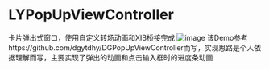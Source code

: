 # LYPopUpViewController
卡片弹出式窗口，使用自定义转场动画和XIB桥接完成
![image](https://github.com/lvXiaoPeng/LYPopUpViewController/blob/master/popup.gif)
该Demo参考https://github.com/dgytdhy/DGPopUpViewController而写，实现思路是个人依据理解而写，主要实现了弹出的动画和点击输入框时的进度条动画
